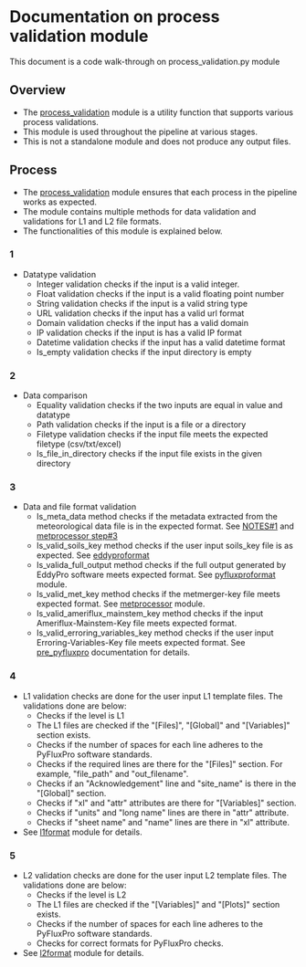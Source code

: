 # Documentation on process validation module
This document is a code walk-through on process_validation.py module

## Overview
- The [process_validation](https://github.com/ncsa/ameriflux-pipeline/blob/develop/ameriflux_pipeline/utils/process_validation.py) module is a utility function that supports various process validations.
- This module is used throughout the pipeline at various stages.
- This is not a standalone module and does not produce any output files.

## Process
- The [process_validation](https://github.com/ncsa/ameriflux-pipeline/blob/develop/ameriflux_pipeline/utils/process_validation.py) module ensures that each process in the pipeline works as expected.
- The module contains multiple methods for data validation and validations for L1 and L2 file formats.
- The functionalities of this module is explained below.

### 1
- Datatype validation 
  - Integer validation checks if the input is a valid integer.
  - Float validation checks if the input is a valid floating point number
  - String validation checks if the input is a valid string type
  - URL validation checks if the input has a valid url format
  - Domain validation checks if the input has a valid domain
  - IP validation checks if the input is has a valid IP format
  - Datetime validation checks if the input has a valid datetime format
  - Is_empty validation checks if the input directory is empty

### 2
- Data comparison
  - Equality validation checks if the two inputs are equal in value and datatype
  - Path validation checks if the input is a file or a directory 
  - Filetype validation checks if the input file meets the expected filetype (csv/txt/excel)
  - Is_file_in_directory checks if the input file exists in the given directory

### 3
- Data and file format validation
  - Is_meta_data method checks if the metadata extracted from the meteorological data file is in the expected format. See [NOTES#1](https://github.com/ncsa/ameriflux-pipeline/blob/develop/NOTES.md#1) and [metprocessor step#3](https://github.com/ncsa/ameriflux-pipeline/blob/develop/docs/metprocessor.md#3)
  - Is_valid_soils_key method checks if the user input soils_key file is as expected. See [eddyproformat](https://github.com/ncsa/ameriflux-pipeline/blob/develop/docs/eddypro/eddyproformat.md#2)
  - Is_valida_full_output method checks if the full output generated by EddyPro software meets expected format. See [pyfluxproformat](https://github.com/ncsa/ameriflux-pipeline/blob/develop/docs/pyfluxpro/pyfluxproformat.md#2) module.
  - Is_valid_met_key method checks if the metmerger-key file meets expected format. See [metprocessor](https://github.com/ncsa/ameriflux-pipeline/blob/develop/docs/metprocessor.md#1) module.
  - Is_valid_ameriflux_mainstem_key method checks if the input Ameriflux-Mainstem-Key file meets expected format.
  - Is_valid_erroring_variables_key method checks if the user input Erroring-Variables-Key file meets expected format. See [pre_pyfluxpro](https://github.com/ncsa/ameriflux-pipeline/blob/develop/docs/prepyfluxpro.md#3) documentation for details.

### 4
- L1 validation checks are done for the user input L1 template files. The validations done are below:
  - Checks if the level is L1
  - The L1 files are checked if the "[Files]", "[Global]" and "[Variables]" section exists.
  - Checks if the number of spaces for each line adheres to the PyFluxPro software standards.
  - Checks if the required lines are there for the "[Files]" section. For example, "file_path" and "out_filename".
  - Checks if an "Acknowledgement" line and "site_name" is there in the "[Global]" section.
  - Checks if "xl" and "attr" attributes are there for "[Variables]" section.
  - Checks if "units" and "long name" lines are there in "attr" attribute.
  - Checks if "sheet name" and "name" lines are there in "xl" attribute.
- See [l1format](https://github.com/ncsa/ameriflux-pipeline/blob/develop/docs/pyfluxpro/l1format.md#2) module for details.

### 5
- L2 validation checks are done for the user input L2 template files. The validations done are below:
  - Checks if the level is L2
  - The L1 files are checked if the "[Variables]" and "[Plots]" section exists.
  - Checks if the number of spaces for each line adheres to the PyFluxPro software standards.
  - Checks for correct formats for PyFluxPro checks.
- See [l2format](https://github.com/ncsa/ameriflux-pipeline/blob/develop/docs/pyfluxpro/l2format.md#2) module for details.